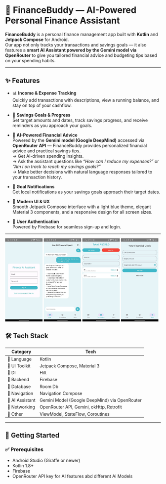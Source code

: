 # 💸 FinanceBuddy — AI-Powered Personal Finance Assistant

**FinanceBuddy** is a personal finance management app built with **Kotlin** and **Jetpack Compose** for Android.  
Our app not only tracks your transactions and savings goals — it also features a **smart AI Assistant powered by the Gemini model via OpenRouter** to give you tailored financial advice and budgeting tips based on your spending habits.

---

## ✨ Features

- 📊 **Income & Expense Tracking**  
  Quickly add transactions with descriptions, view a running balance, and stay on top of your cashflow.

- 🎯 **Savings Goals & Progress**  
  Set target amounts and dates, track savings progress, and receive reminders as you approach your goals.

- 🤖 **AI-Powered Financial Advice**  
  Powered by the **Gemini model (Google DeepMind)** accessed via **OpenRouter API** — FinanceBuddy provides personalized financial advice and practical savings tips.  
  → Get AI-driven spending insights.  
  → Ask the assistant questions like *“How can I reduce my expenses?”* or *“Am I on track to reach my savings goals?”*  
  → Make better decisions with natural language responses tailored to your transaction history.

- 🔔 **Goal Notifications**  
  Get local notifications as your savings goals approach their target dates.

- 🧭 **Modern UI & UX**  
  Smooth Jetpack Compose interface with a light blue theme, elegant Material 3 components, and a responsive design for all screen sizes.

- 🔐 **User Authentication**  
  Powered by Firebase for seamless sign-up and login.

---

<p float="left">
  <img src="https://github.com/adityasinghkushwah17/AI-Finance-Assistant/blob/master/photo_2025-06-26_19-23-53.jpg?raw=true" width="24%" />
  <img src="https://github.com/adityasinghkushwah17/AI-Finance-Assistant/blob/master/photo_2025-06-26_19-17-30.jpg?raw=true" width="24%" />
  <img src="https://github.com/adityasinghkushwah17/AI-Finance-Assistant/blob/master/photo_2025-06-26_19-17-36.jpg?raw=true" width="24%" />
  <img src="https://github.com/adityasinghkushwah17/AI-Finance-Assistant/blob/master/photo_2025-06-26_19-17-43.jpg?raw=true" width="24%" />
</p>

## 🛠️ Tech Stack

| Category      | Tech |
|---------------|-----|
| 📱 Language    | Kotlin |
| 🎨 UI Toolkit  | Jetpack Compose, Material 3 |
| 💉 DI          | Hilt |
| 💽 Backend     | Firebase |
| 💽 Database     | Room Db |
| 🧭 Navigation  | Navigation Compose |
| 🧠 AI Assistant | Gemini Model (Google DeepMind) via OpenRouter |
| 🔧 Networking  | OpenRouter API, Gemini, okHttp, Retrofit |
| 🧰 Other       | ViewModel, StateFlow, Coroutines |
---

## 🚀 Getting Started

### ✅ Prerequisites
- Android Studio (Giraffe or newer)
- Kotlin 1.8+
- Firebase
- OpenRouter API key for AI features abd different Ai Models


